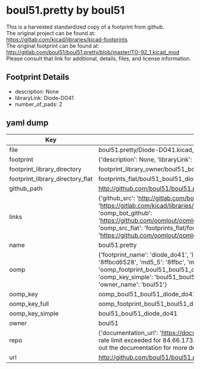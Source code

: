 # boul51.pretty by boul51  
This is a harvested standardized copy of a footprint from github.  
The original project can be found at:  
https://gitlab.com/kicad/libraries/kicad-footprints  
The original footprint can be found at:
http://gitlab.com/boul51/boul51.pretty/blob/master/TO-92_1.kicad_mod
Please consult that link for additional, details, files, and license information.  
## Footprint Details
* description: None  
* libraryLink: Diode-DO41  
* number_of_pads: 2  
## yaml dump  
| Key | Value |  
| --- | --- |  
| file | boul51.pretty/Diode-DO41.kicad_mod |  
| footprint | {'description': None, 'libraryLink': 'Diode-DO41', 'number_of_pads': 2} |  
| footprint_library_directory | footprint_library_owner/boul51_boul51.pretty |  
| footprint_library_directory_flat | footprints_flat/boul51_boul51_diode_do41/working |  
| github_path | http://github.com/boul51/boul51.pretty/blob/master/Diode-DO41.kicad_mod |  
| links | {'github_src': 'http://gitlab.com/boul51/boul51.pretty/blob/master/TO-92_1.kicad_mod', 'github_src_repo': 'https://gitlab.com/kicad/libraries/kicad-footprints', 'oomp_bot': 'footprints/boul51_boul51_diode_do41/working', 'oomp_bot_github': 'https://github.com/oomlout/oomlout_oomp_footprint_bot/tree/main/footprints/boul51_boul51_diode_do41/working', 'oomp_src_flat': 'footprints_flat/footprints_flat/boul51_boul51_diode_do41/working', 'oomp_src_flat_github': 'https://github.com/oomlout/oomlout_oomp_footprint_src/tree/main/footprints_flat/boul51_boul51_diode_do41/working'} |  
| name | boul51.pretty |  
| oomp | {'footprint_name': 'diode_do41', 'library_name': 'boul51', 'md5': '8ffbcd65284ff86bf87c05167e8d0ec1', 'md5_10': '8ffbcd6528', 'md5_5': '8ffbc', 'md5_6': '8ffbcd', 'oomp_key': 'oomp_boul51_boul51_diode_do41', 'oomp_key_extra': 'oomp_footprint_boul51_boul51_diode_do41', 'oomp_key_full': 'oomp_footprint_boul51_boul51_diode_do41_8ffbcd', 'oomp_key_simple': 'boul51_boul51_diode_do41', 'original_filename': 'boul51.pretty/Diode-DO41.kicad_mod', 'owner_name': 'boul51'} |  
| oomp_key | oomp_boul51_boul51_diode_do41 |  
| oomp_key_full | oomp_footprint_boul51_boul51_diode_do41 |  
| oomp_key_simple | boul51_boul51_diode_do41 |  
| owner | boul51 |  
| repo | {'documentation_url': 'https://docs.github.com/rest/overview/resources-in-the-rest-api#rate-limiting', 'message': "API rate limit exceeded for 84.66.173.59. (But here's the good news: Authenticated requests get a higher rate limit. Check out the documentation for more details.)"} |  
| url | http://github.com/boul51/boul51.pretty |  

